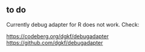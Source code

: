 ## to do

Currently debug adapter for R does not work. Check: 

https://codeberg.org/dgkf/debugadapter
https://github.com/dgkf/debugadapter
